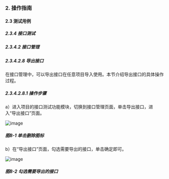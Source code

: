 ### 2. 操作指南

#### 2.3 测试用例

##### 2.3.4 接口测试

##### 2.3.4.2 接口管理

##### 2.3.4.2.8 导出接口

在接口管理中，可以导出接口在任意项目导入使用。本节介绍导出接口的具体操作过程。

##### 2.3.4.2.8.1 操作步骤

a）进入项目的接口测试功能模块，切换到接口管理页面，单击导出接口，进入“导出接口”页面。

![image](https://user-images.githubusercontent.com/79617492/189309137-a5a464e1-6f19-4b7f-a481-96475f7bc00b.png)

##### 图8-1 单击删除图标

b）在“导出接口”页面，勾选需要导出的接口，单击确定即可。

![image](https://user-images.githubusercontent.com/79617492/189309154-e4be624a-339e-45fa-a4fe-dbfc1941508d.png)

##### 图8-2 勾选需要导出的接口

